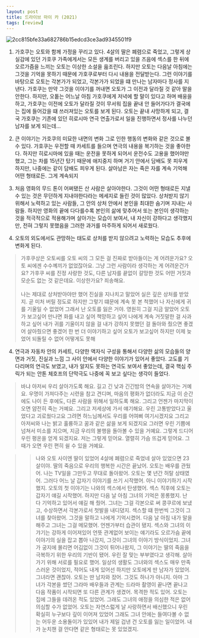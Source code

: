 ```yaml
---
layout: post
title: 드라이브 마이 카 (2021)
tags: [review]
---
```


![2cc815bfe33a682786b15edcd3ce3ad9345501f9](https://user-images.githubusercontent.com/50545088/156118736-36e89c7b-0d34-4795-b4e9-5c649cb8277e.jpeg)

1. 가호쿠는 오토와 함께 가정을 꾸리고 있다. 4살의 딸은 폐렴으로 죽었고, 그렇게 상실감에 있던 가호쿠 가족에게서는 모든 생계를 버리고 있을 즈음에 섹스를 한 뒤에 오르가즘을 느끼는 오토는 이상한 소설을 읊조린다. 하지만 오토는 다음날 아침에는 그것을 기억을 못하기 때문에 가호쿠로부터 다시 내용을 전달받는다. 그런 이야기를 바탕으로 오토는 각본가가 되었고, 각본가가 되었을 떄 만나는 남자마다 정사를 지낸다. 가호쿠는 만약 그것을 이야기를 꺼내면 오토가 그 이전과 달라질 것 같아 말을 안한다. 하지만, 오톹는 어느날 아침 가호쿠에게 저녁에 할 말이 있다고 하며 배웅을 하고, 가호쿠는 이전에 오토가 달라질 것이 무서워 집을 끝내 안 들어가다가 결국에는 집에 들어갔을 떄 쓰러져있는 오토를 보게 된다. 오토는 끝내 사망하게 되고, 결국 가호쿠는 기존에 있던 히로시마 연극 연출가로서 일을 진행하면서 정사를 나누던 남자를 보게 되는데...

2. 큰 이야기는 가호쿠의 미묘한 내면의 변화 그로 인한 행동의 변화와 같은 것으로 볼 수 있다. 가호쿠는 우전할 때 카세트를 들으며 연극의 내용을 복기하는 것을 좋아한다. 하지만 히로시마에 있을 때는 운전을 못하게 되어서 운전수도 고용을 했어야만 했고, 그는 차를 15년간 탔기 때문에 애지중지 하며 거기 안에서 담배도 못 피우게 하지만, 나중에는 같이 담배도 피우게 된다. 살아남은 자는 죽은 자를 계속 기억해 어떤 형태로든. 그게 계속되지 

3. 처음 영화의 무드 톤이 어쩌됐든 산 사람은 살아야한다. 그것이 어떤 형태로든 지낼 수 있는 것은 무던하게 지내야한다라는 메세지로 들린 것이 많았다. 상처받지 않기 위해서 노력하고 있는 사람들, 그 안의 상처 안에서 본인을 최대한 숨기며 지내는 사람들. 하지만 영화의 끝에 다다를수록 본인의 삶에 맞추어서 또는 본인이 생각하는 것을 적극적으로 적용해가며 살아가는 모습이 보여서, 내 자신이 강하다고 생각했지만, 전혀 그렇지 못했음을 그러한 과거를 마주하게 되어서 새로웠다. 

3. 오토의 외도에서도 관망하는 태도로 상처를 받지 않으려고 노력하는 모습도 추후에 변화게 된다. 

> 가후쿠상은 오토씨를 오토 씨의 그 모든 걸 진짜로 받아들이는 게 어려운가요? 오토 씨에겐 수수꼐끼가 없었잖아요. 그냥 그런 사람이라 생각하는 게 어려운건가요? 가후쿠 씨를 진정 사랑한 것도, 다른 남자를 끝없이 갈망한 것도 어떤 거짓과 모순도 없는 것 같은데요. 이상한가요? 죄송해요. <br><br> 나는 제대로 상처받아야만 했어 진실을 지나치고 말았어 실은 깊은 상처를 받았지. 곧 미처 버릴 정도로 하지만 그렇기 떄문에 계속 못 본 척했어 나 자신에게 귀를 기울일 수 없었어 그래서 난 오토를 잃은 거야. 영원히 그걸 지금 알았어 오토가 보고싶어 만나면 화를 내고 싶어 책망하고 싶어 나에게 계속 거짓말한 걸 사과하고 싶어 내가 귀를 기울이지 않을 걸 내가 강하지 못했던 걸 돌아와 줬으면 좋겠어 살아줬으면 좋겠어 한 번 더 이야기하고 싶어 오토가 보고싶어 하지만 이제 늦었어 되돌릴 수 없어 어떻게도 못해 

4. 연극과 자동차 안의 카세트, 다양한 액자식 구성을 통해서 다양한 삶의 모습들의 양면과 거짓, 진실과 느낌 그 사이 안에서 다양한 이야기가 있어서 좋았다. 고도를 기다리며의 연극도 보였고, 내가 알지도 못하는 연극도 보여서 좋았는데, 결국 핵심 주릭가 되는 안톤 체호프의 단막극도 나중에 꼭 보고 싶다는 생각이 들었다. 

> 바냐 아저씨 우리 살아가도록 해요. 길고 긴 낮과 긴긴밤의 연속을 살아가는 거예요. 우명이 가져다주는 시련을 참고 견디며, 마음의 평화가 없더라도 지금 이 순간에도 나이 든 후에도, 다른 사람을 위해서 일하도록 해요. 그리고 언젠가 마지막이 오면 얌전히 죽는 거예요. 그리고 저세상에 가서 얘기해요. 우린 고통받았다고 울었다고 괴로웠다고요 그려면 하느님께서도 우리를 어여삐 여기시겠지요 그리고 아저씨와 나는 밝고 훌륭하고 꿈과 같은 삶을 보게 되겠지요 그러면 우린 기쁨에 넘쳐서 미소를 지으며, 지금 우리의 불행을 돌아볼 수 있을 거예요. 그렇게 드디어 우린 평온을 얻게 되겠지요. 저는 그렇게 믿어요. 열렬히 가슴 뜨겁게 믿어요. 그때가 오면 우린 편히 쉴 수 있을 거예요. 

>> 나와 오토 사이엔 딸이 있었어 4살에 폐렴으로 죽었네 살아 있었으면 23살이야. 딸의 죽음으로 우리의 행복한 시간은 끝났어. 오토는 배우를 관뒀어. 나는 TV일을 그만두고 무대로 돌아왔어. 오토는 몇 년간 허탈 상태였어. 그러다 어느 날 갑자기 이야기를 쓰기 시작했어. 아니 이야기하기 시작했지. 오토의 첫 이야기는 나와의 섹스에서 탄생했어. 섹스 직후에 오토는 갑자기 얘길 시작했어. 하지만 다음 날 아침 그녀의 기억은 몽롱했지. 난 다 기억하고 있어서 얘길 해 줬어. 그녀는 그걸 각본으로 써 콩쿠르에 보냈고, 수상하면서 각본가로서 첫발을 내디뎠지. 섹스할 떄 한번씩 그것이 그녀를 찾아왔어. 그것을 말하고 나에게 기억시켰어. 다음 날 아침 내가 말을 해주고 그녀는 그걸 메모했어. 언젠가부터 습관이 됐지. 섹스와 그녀의 이갸기는 강하게 이어져있어 언뜻 관계없어 보이는 얘기라도 오르가슴 끝에 이야기의 실을 잡고 뽑아 나갔지, 그것이 그녀의 이야기 방식이었지. 그녀가 궁지에 몰리면 어김없이 그것이 튀어나왔지, 그 이야기는 딸의 죽음을 극복하기 위한 우리의 기반이 됐어. 우린 잘 맞는 부부였다고 생각해. 살아가기 위해 서로를 필요로 했어. 일상의 생활도 그녀와의 섹스도 매우 만족스러운 것이었지, 적어도 내게 있어선 하지만 오토에게 딴 남자가 있었어. 그녀라면 괜찮아. 오토는 딴 남자와 잤어. 그것도 하나가 아니지. 아마 그녀가 각본을 썼던 그라마 배우들과 관계는 드라마 촬영이 끝나면 끝나고 다음 작품이 시작되면 또 다른 관계가 생겼어. 목격한 적도 있어. 오토는 집에 그들을 데려온 적도 있었어. 그래도 그녀의 애정을 의심한 적은 없어 의심할 수가 없었어. 오토는 자연스럷게 날 사랑하면서 배신했으니 우린 확실히 누구보다 깊이 이어져 있었어 그래도 그녀 안에는 들여다볼 수 없는 어두운 소용돌이가 있있어 내가 제일 겁낸 건 오토를 잃는 일이었어. 내가 눈치챈 걸 안다면 같은 형태로는 못 있었겠지. 
